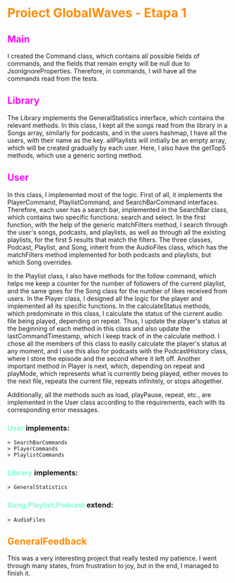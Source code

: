 # <span style="color:Darkorange">Proiect GlobalWaves - Etapa 1

## <span style="color:Magenta">Main</span>

I created the Command class, which contains all possible fields of
commands, and the fields that remain empty will be null due to
JsonIgnoreProperties. Therefore, in commands, I will have all the
commands read from the tests.

## <span style="color:Magenta">Library</span>

The Library implements the GeneralStatistics interface, which contains
the relevant methods. In this class, I kept all the songs read from the
library in a Songs array, similarly for podcasts, and in the users
hashmap, I have all the users, with their name as the key. allPlaylists
will initially be an empty array, which will be created gradually by each
user. Here, I also have the getTop5 methods, which use a generic sorting
method.

## <span style="color:Magenta">User</span>

In this class, I implemented most of the logic. First of all, it implements
the PlayerCommand, PlaylistCommand, and SearchBarCommand interfaces.
Therefore, each user has a search bar, implemented in the SearchBar class,
which contains two specific functions: search and select. In the first
function, with the help of the generic matchFilters method, I search
through the user's songs, podcasts, and playlists, as well as through all
the existing playlists, for the first 5 results that match the filters.
The three classes, Podcast, Playlist, and Song, inherit from the
AudioFiles class, which has the matchFilters method implemented for
both podcasts and playlists, but which Song overrides.

In the Playlist class, I also have methods for the follow command,
which helps me keep a counter for the number of followers of the current
playlist, and the same goes for the Song class for the number of likes
received from users. In the Player class, I designed all the logic for
the player and implemented all its specific functions. In the
calculateStatus methods, which predominate in this class, I calculate
the status of the current audio file being played, depending on repeat.
Thus, I update the player's status at the beginning of each method in this
class and also update the lastCommandTimestamp, which I keep track of in
the calculate method. I chose all the members of this class to easily
calculate the player's status at any moment, and I use this also for
podcasts with the PodcastHistory class, where I store the episode and
the second where it left off. Another important method in Player is
next, which, depending on repeat and playMode, which represents what
is currently being played, either moves to the next file, repeats the
current file, repeats infinitely, or stops altogether.

Additionally, all the methods such as load, playPause, repeat, etc.,
are implemented in the User class according to the requirements, each
with its corresponding error messages.

### <span style="color:Aquamarine">User </span> implements:

    > SearchBarCommands
    > PlayerCommands
    > PlaylistCommands

### <span style="color:Aquamarine">Library </span> implements:

    > GeneralStatistics

### <span style="color:Aquamarine">Song,Playlist,Podcast </span> extend:

    > AudioFiles

## <span style="color:Darkorange">GeneralFeedback

This was a very interesting project that really tested my patience. I went
through many states, from frustration to joy, but in the end, I managed to
finish it.
